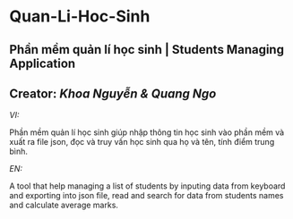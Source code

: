 # Quan-Li-Hoc-Sinh

## **Phần mềm quản lí học sinh | Students Managing Application**

## **Creator:** _Khoa Nguyễn & Quang Ngo_

_VI:_

Phần mềm quản lí học sinh giúp nhập thông tin học sinh vào phần mềm và xuất ra file json, đọc và truy vấn học sinh qua họ và tên, tính điểm trung bình.

_EN:_

A tool that help managing a list of students by inputing data from keyboard and exporting into json file, read and search for data from students names and calculate average marks.
